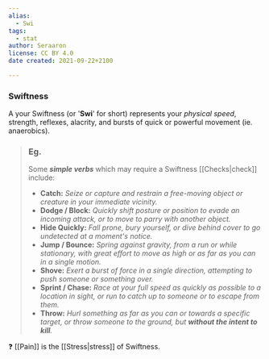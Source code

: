 ```yaml
---
alias:
  - Swi
tags:
  - stat
author: Seraaron
license: CC BY 4.0
date created: 2021-09-22+2100

---
```


### Swiftness

A your Swiftness (or '**Swi**' for short) represents your _physical speed_, strength, reflexes, alacrity, and bursts of quick or powerful movement (ie. anaerobics).

> ### Eg.
> Some **_simple verbs_** which may require a Swiftness [[Checks|check]] include:
>
> -   **Catch:** _Seize or capture and restrain a free-moving object or creature in your immediate vicinity._
> -   **Dodge / Block:** _Quickly shift posture or position to evade an incoming attack, or to move to parry with another object._
> -   **Hide Quickly:** _Fall prone, bury yourself, or dive behind cover to go undetected at a moment's notice._
> -   **Jump / Bounce:** _Spring against gravity, from a run or while stationary, with great effort to move as high or as far as you can in a single motion._
> -   **Shove:** _Exert a burst of force in a single direction, attempting to push someone or something over._
> -   **Sprint / Chase:** _Race at your full speed as quickly as possible to a location in sight, or run to catch up to someone or to escape from them._
> -   **Throw:** _Hurl something as far as you can or towards a specific target, or throw someone to the ground, but **without the intent to kill**._

❓ [[Pain]] is the [[Stress|stress]] of Swiftness.
